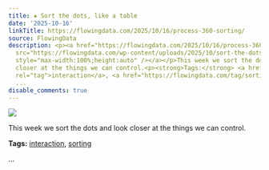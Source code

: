```yaml
---
title: ✚ Sort the dots, like a table
date: '2025-10-16'
linkTitle: https://flowingdata.com/2025/10/16/process-360-sorting/
source: FlowingData
description: <p><a href="https://flowingdata.com/2025/10/16/process-360-sorting/"><img
  src="https://flowingdata.com/wp-content/uploads/2025/10/sort-the-dots-featured-750x487.png"
  style="max-width:100%;height:auto" /></a></p>This week we sort the dots and look
  closer at the things we can control.<p><strong>Tags:</strong> <a href="https://flowingdata.com/tag/interaction/"
  rel="tag">interaction</a>, <a href="https://flowingdata.com/tag/sorting/" rel="tag">sorting</a></p>
  ...
disable_comments: true
---
```

<p><a href="https://flowingdata.com/2025/10/16/process-360-sorting/"><img src="https://flowingdata.com/wp-content/uploads/2025/10/sort-the-dots-featured-750x487.png" style="max-width:100%;height:auto" /></a></p>This week we sort the dots and look closer at the things we can control.<p><strong>Tags:</strong> <a href="https://flowingdata.com/tag/interaction/" rel="tag">interaction</a>, <a href="https://flowingdata.com/tag/sorting/" rel="tag">sorting</a></p> ...